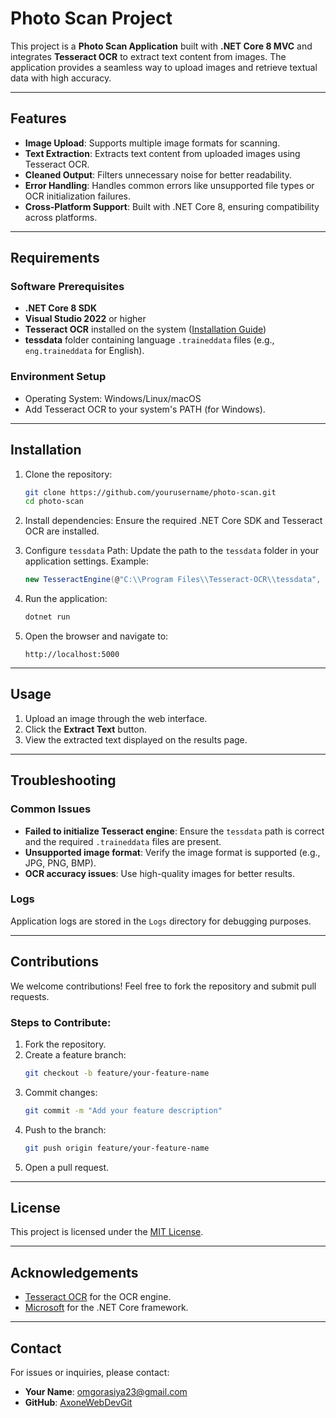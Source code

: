 # Photo Scan Project

This project is a **Photo Scan Application** built with **.NET Core 8 MVC** and integrates **Tesseract OCR** to extract text content from images. The application provides a seamless way to upload images and retrieve textual data with high accuracy.

---

## Features

- **Image Upload**: Supports multiple image formats for scanning.
- **Text Extraction**: Extracts text content from uploaded images using Tesseract OCR.
- **Cleaned Output**: Filters unnecessary noise for better readability.
- **Error Handling**: Handles common errors like unsupported file types or OCR initialization failures.
- **Cross-Platform Support**: Built with .NET Core 8, ensuring compatibility across platforms.

---

## Requirements

### Software Prerequisites
- **.NET Core 8 SDK**
- **Visual Studio 2022** or higher
- **Tesseract OCR** installed on the system ([Installation Guide](https://github.com/UB-Mannheim/tesseract/wiki))
- **tessdata** folder containing language `.traineddata` files (e.g., `eng.traineddata` for English).

### Environment Setup
- Operating System: Windows/Linux/macOS
- Add Tesseract OCR to your system's PATH (for Windows).

---

## Installation

1. Clone the repository:
   ```bash
   git clone https://github.com/yourusername/photo-scan.git
   cd photo-scan
   ```

2. Install dependencies:
   Ensure the required .NET Core SDK and Tesseract OCR are installed.

3. Configure `tessdata` Path:
   Update the path to the `tessdata` folder in your application settings. Example:
   ```csharp
   new TesseractEngine(@"C:\\Program Files\\Tesseract-OCR\\tessdata", "eng");
   ```

4. Run the application:
   ```bash
   dotnet run
   ```

5. Open the browser and navigate to:
   ```
   http://localhost:5000
   ```

---

## Usage

1. Upload an image through the web interface.
2. Click the **Extract Text** button.
3. View the extracted text displayed on the results page.

---

## Troubleshooting

### Common Issues

- **Failed to initialize Tesseract engine**: Ensure the `tessdata` path is correct and the required `.traineddata` files are present.
- **Unsupported image format**: Verify the image format is supported (e.g., JPG, PNG, BMP).
- **OCR accuracy issues**: Use high-quality images for better results.

### Logs

Application logs are stored in the `Logs` directory for debugging purposes.

---

## Contributions

We welcome contributions! Feel free to fork the repository and submit pull requests.

### Steps to Contribute:
1. Fork the repository.
2. Create a feature branch:
   ```bash
   git checkout -b feature/your-feature-name
   ```
3. Commit changes:
   ```bash
   git commit -m "Add your feature description"
   ```
4. Push to the branch:
   ```bash
   git push origin feature/your-feature-name
   ```
5. Open a pull request.

---

## License

This project is licensed under the [MIT License](LICENSE).

---

## Acknowledgements

- [Tesseract OCR](https://github.com/tesseract-ocr/tesseract) for the OCR engine.
- [Microsoft](https://dotnet.microsoft.com/) for the .NET Core framework.

---

## Contact

For issues or inquiries, please contact:
- **Your Name**: [omgorasiya23@gmail.com](mailto:omgorasiya23@gmail.com)
- **GitHub**: [AxoneWebDevGit](https://github.com/AxoneWebDevGit)

